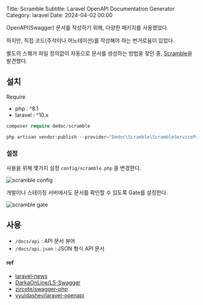 Title: Scramble
Subtitle: Laravel OpenAPI Documentation Generator
Category: laravel
Date: 2024-04-02 00:00

OpenAPI(Swagger) 문서를 작성하기 위해, 다양한 패키지를 사용했었다.

하지만, 직접 코드(주석이나 어노테이션)를 작성해야 하는 번거로움이 있었다.

별도의 스웨거 파일 정의없이 자동으로 문서를 생성하는 방법을 찾던 중, [Scramble](https://scramble.dedoc.co/)을 발견했다.

## 설치

Require

- php : ^8.1
- laravel : ^10.x

```php
composer require dedoc/scramble

php artisan vendor:publish --provider="Dedoc\Scramble\ScrambleServiceProvider" --tag="scramble-config"
```

### 설정

사용을 위해 몇가지 설정 `config/scramble.php` 을 변경한다.

![scramble config]({static}/images/laravel-scramble-config.png)

개발이나 스테이징 서버에서도 문서를 확인할 수 있도록 Gate를 설정한다.

![scramble gate]({static}/images/laravel-scramble-gate.png)

## 사용

- `/docs/api` : API 문서 뷰어
- `/docs/api.json` : JSON 형식 API 문서

#### ref

- [laravel-news](https://laravel-news.com/scramble-laravel-api-docs)
- [DarkaOnLine/L5-Swagger](https://github.com/DarkaOnLine/L5-Swagger)
- [zircote/swagger-php](https://github.com/zircote/swagger-php)
- [vyuldashev/laravel-openapi](https://github.com/vyuldashev/laravel-openapi)
